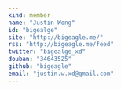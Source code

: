 ```yaml
---
kind: member
name: "Justin Wong"
id: "bigealge"
site: "http://bigeagle.me/"
rss: "http://bigeagle.me/feed"
twitter: "bigealge_xd"
douban: "34643525"
github: "bigeagle"
email: "justin.w.xd@gmail.com"
---
```


